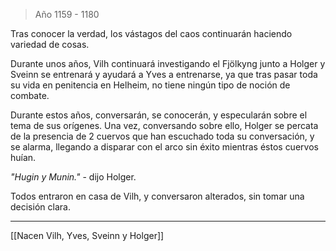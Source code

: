 > Año 1159 - 1180

Tras conocer la verdad, los vástagos del caos continuarán haciendo variedad de cosas.

Durante unos años, Vilh continuará investigando el Fjölkyng junto a Holger y Sveinn se entrenará y ayudará a Yves a entrenarse, ya que tras pasar toda su vida en penitencia en Helheim, no tiene ningún tipo de noción de combate.

Durante estos años, conversarán, se conocerán, y especularán sobre el tema de sus orígenes. Una vez, conversando sobre ello, Holger se percata de la presencia de 2 cuervos que han escuchado toda su conversación, y se alarma, llegando a disparar con el arco sin éxito mientras éstos cuervos huían.

*"Hugin y Munin."* - dijo Holger.

Todos entraron en casa de Vilh, y conversaron alterados, sin tomar una decisión clara.

---

[[Nacen Vilh, Yves, Sveinn y Holger]]
